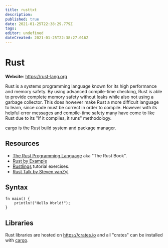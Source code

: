 ```yaml
---
title: rusttxt
description: 
published: true
date: 2021-01-25T22:38:29.779Z
tags: 
editor: undefined
dateCreated: 2021-01-25T22:38:27.016Z
---
```


# Rust

**Website**: <https://rust-lang.org>

Rust is a systems programming language known for its high performance
and memory safety. By using advanced compile-time checking, Rust is able
to provide complete memory safety without leaks while also not using a
garbage collector. This does however make Rust a more difficult language
to learn, since code must be correct in order to compile. However with
its helpful error messages and compile-time safety many have come to
like Rust due to its \"If it compiles, it runs\" methodology.

[cargo](cargo) is the Rust build system and package manager.

## Resources

-   [The Rust Programming Language](https://doc.rust-lang.org/book/) aka
    \"The Rust Book\".
-   [Rust by Example](https://doc.rust-lang.org/rust-by-example/)
-   [Rustlings](https://github.com/rust-lang/rustlings/) tutorial
    exercises.
-   [Rust Talk by Steven
    vanZyl](https://gist.github.com/rushsteve1/bc9ed33b850e17b42b2c78e9f18516d2)

## Syntax

``` {.rust}
fn main() {
    println!("Hello World!");
}
```

## Libraries

Rust libraries are hosted on <https://crates.io> and all \"crates\" can
be installed with [cargo](cargo).
